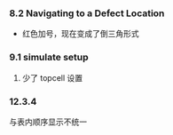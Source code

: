 ### 8.2 Navigating to a Defect Location
- 红色加号，现在变成了倒三角形式
### 9.1 simulate setup
1. 少了 topcell 设置
### 12.3.4
与表内顺序显示不统一